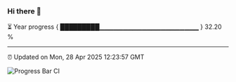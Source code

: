 ### Hi there 👋

⏳ Year progress { █████████▁▁▁▁▁▁▁▁▁▁▁▁▁▁▁▁▁▁▁▁▁ } 32.20 %

---

⏰ Updated on Mon, 28 Apr 2025 12:23:57 GMT

![Progress Bar CI](https://github.com/code-lakshay/GitHub-Actions-Demo/workflows/Progress%20Bar%20CI/badge.svg)
